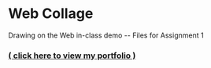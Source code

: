 # Web Collage
Drawing on the Web in-class demo -- Files for Assignment 1

### [( click here to view my portfolio )](https://i6.cims.nyu.edu/~vz377/drawing)
